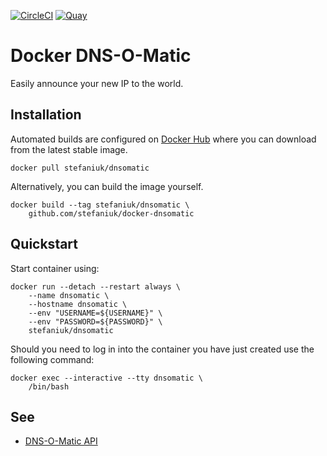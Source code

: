 [![CircleCI](https://circleci.com/gh/stefaniuk/docker-dnsomatic.svg?style=shield "CircleCI")](https://circleci.com/gh/stefaniuk/docker-dnsomatic) [![Quay](https://quay.io/repository/stefaniuk/dnsomatic/status "Quay")](https://quay.io/repository/stefaniuk/dnsomatic)

Docker DNS-O-Matic
==================

Easily announce your new IP to the world.

Installation
------------

Automated builds are configured on [Docker Hub](https://hub.docker.com/r/stefaniuk/dnsomatic/) where you can download from the latest stable image.

    docker pull stefaniuk/dnsomatic

Alternatively, you can build the image yourself.

    docker build --tag stefaniuk/dnsomatic \
        github.com/stefaniuk/docker-dnsomatic

Quickstart
----------

Start container using:

    docker run --detach --restart always \
        --name dnsomatic \
        --hostname dnsomatic \
        --env "USERNAME=${USERNAME}" \
        --env "PASSWORD=${PASSWORD}" \
        stefaniuk/dnsomatic

Should you need to log in into the container you have just created use the following command:

    docker exec --interactive --tty dnsomatic \
        /bin/bash

See
---

- [DNS-O-Matic API](https://www.dnsomatic.com/wiki/api)
